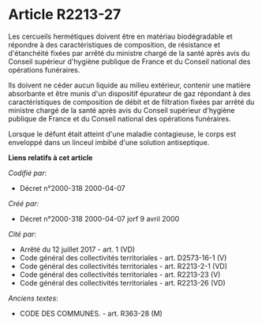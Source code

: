 # Article R2213-27

Les cercueils hermétiques doivent être en matériau biodégradable et répondre à des caractéristiques de composition, de
résistance et d'étanchéité fixées par arrêté du ministre chargé de la santé après avis du Conseil supérieur d'hygiène
publique de France et du Conseil national des opérations funéraires.

Ils doivent ne céder aucun liquide au milieu extérieur, contenir une matière absorbante et être munis d'un dispositif
épurateur de gaz répondant à des caractéristiques de composition de débit et de filtration fixées par arrêté du ministre
chargé de la santé après avis du Conseil supérieur d'hygiène publique de France et du Conseil national des opérations
funéraires.

Lorsque le défunt était atteint d'une maladie contagieuse, le corps est enveloppé dans un linceul imbibé d'une solution
antiseptique.

**Liens relatifs à cet article**

_Codifié par_:

  - Décret n°2000-318 2000-04-07

_Créé par_:

  - Décret n°2000-318 2000-04-07 jorf 9 avril 2000

_Cité par_:

  - Arrêté du 12 juillet 2017 - art. 1 (VD)
  - Code général des collectivités territoriales - art. D2573-16-1 (V)
  - Code général des collectivités territoriales - art. R2213-2-1 (VD)
  - Code général des collectivités territoriales - art. R2213-23 (V)
  - Code général des collectivités territoriales - art. R2213-26 (VD)

_Anciens textes_:

  - CODE DES COMMUNES. - art. R363-28 (M)

